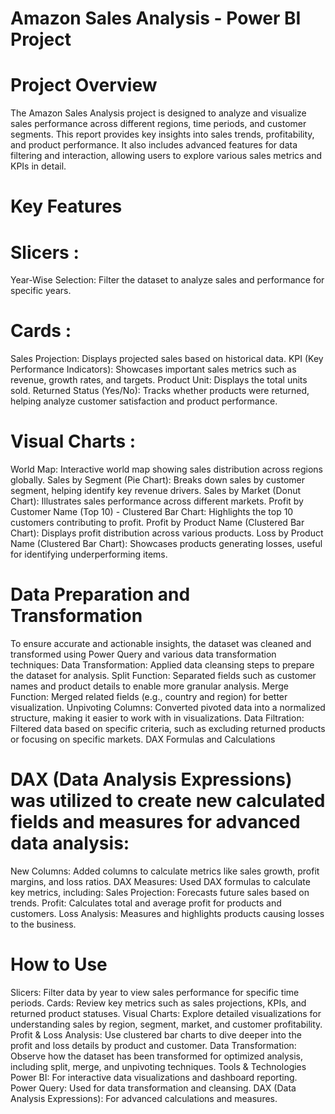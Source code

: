 # Amazon Sales Analysis - Power BI Project

# Project Overview
The Amazon Sales Analysis project is designed to analyze and visualize sales performance across different regions, time periods, and customer segments. This report provides key insights into sales trends, profitability, and product performance. It also includes advanced features for data filtering and interaction, allowing users to explore various sales metrics and KPIs in detail.

# Key Features

# Slicers :
Year-Wise Selection: Filter the dataset to analyze sales and performance for specific years.

# Cards :
Sales Projection: Displays projected sales based on historical data.
KPI (Key Performance Indicators): Showcases important sales metrics such as revenue, growth rates, and targets.
Product Unit: Displays the total units sold.
Returned Status (Yes/No): Tracks whether products were returned, helping analyze customer satisfaction and product performance.

# Visual Charts :
World Map: Interactive world map showing sales distribution across regions globally.
Sales by Segment (Pie Chart): Breaks down sales by customer segment, helping identify key revenue drivers.
Sales by Market (Donut Chart): Illustrates sales performance across different markets.
Profit by Customer Name (Top 10) - Clustered Bar Chart: Highlights the top 10 customers contributing to profit.
Profit by Product Name (Clustered Bar Chart): Displays profit distribution across various products.
Loss by Product Name (Clustered Bar Chart): Showcases products generating losses, useful for identifying underperforming items.

# Data Preparation and Transformation
To ensure accurate and actionable insights, the dataset was cleaned and transformed using Power Query and various data transformation techniques:
Data Transformation: Applied data cleansing steps to prepare the dataset for analysis.
Split Function: Separated fields such as customer names and product details to enable more granular analysis.
Merge Function: Merged related fields (e.g., country and region) for better visualization.
Unpivoting Columns: Converted pivoted data into a normalized structure, making it easier to work with in visualizations.
Data Filtration: Filtered data based on specific criteria, such as excluding returned products or focusing on specific markets.
DAX Formulas and Calculations

# DAX (Data Analysis Expressions) was utilized to create new calculated fields and measures for advanced data analysis:
New Columns: Added columns to calculate metrics like sales growth, profit margins, and loss ratios.
DAX Measures: Used DAX formulas to calculate key metrics, including:
Sales Projection: Forecasts future sales based on trends.
Profit: Calculates total and average profit for products and customers.
Loss Analysis: Measures and highlights products causing losses to the business.

# How to Use
Slicers: Filter data by year to view sales performance for specific time periods.
Cards: Review key metrics such as sales projections, KPIs, and returned product statuses.
Visual Charts: Explore detailed visualizations for understanding sales by region, segment, market, and customer profitability.
Profit & Loss Analysis: Use clustered bar charts to dive deeper into the profit and loss details by product and customer.
Data Transformation: Observe how the dataset has been transformed for optimized analysis, including split, merge, and unpivoting techniques.
Tools & Technologies
Power BI: For interactive data visualizations and dashboard reporting.
Power Query: Used for data transformation and cleansing.
DAX (Data Analysis Expressions): For advanced calculations and measures.
